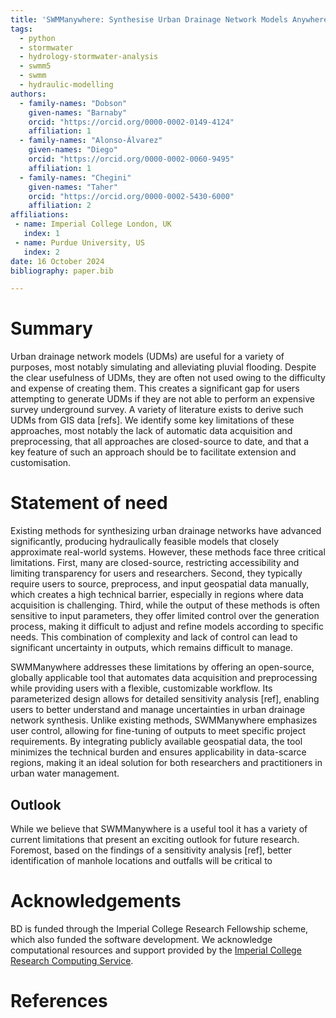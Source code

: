 ```yaml
---
title: 'SWMManywhere: Synthesise Urban Drainage Network Models Anywhere in the World'
tags:
  - python
  - stormwater
  - hydrology-stormwater-analysis
  - swmm5
  - swmm
  - hydraulic-modelling
authors:
  - family-names: "Dobson"
    given-names: "Barnaby"
    orcid: "https://orcid.org/0000-0002-0149-4124"
    affiliation: 1
  - family-names: "Alonso-Álvarez"
    given-names: "Diego"
    orcid: "https://orcid.org/0000-0002-0060-9495"
    affiliation: 1
  - family-names: "Chegini"
    given-names: "Taher"
    orcid: "https://orcid.org/0000-0002-5430-6000"
    affiliation: 2
affiliations:
 - name: Imperial College London, UK
   index: 1
 - name: Purdue University, US
   index: 2
date: 16 October 2024
bibliography: paper.bib

---
```


# Summary

Urban drainage network models (UDMs) are useful for a variety of purposes, most notably simulating and alleviating pluvial flooding. Despite the clear usefulness of UDMs, they are often not used owing to the difficulty and expense of creating them. This creates a significant gap for users attempting to generate UDMs if they are not able to perform an expensive survey underground survey. A variety of literature exists to derive such UDMs from GIS data [refs]. We identify some key limitations of these approaches, most notably the lack of automatic data acquisition and preprocessing, that all approaches are closed-source to date, and that a key feature of such an approach should be to facilitate extension and customisation.

# Statement of need

Existing methods for synthesizing urban drainage networks have advanced significantly, producing hydraulically feasible models that closely approximate real-world systems. However, these methods face three critical limitations. First, many are closed-source, restricting accessibility and limiting transparency for users and researchers. Second, they typically require users to source, preprocess, and input geospatial data manually, which creates a high technical barrier, especially in regions where data acquisition is challenging. Third, while the output of these methods is often sensitive to input parameters, they offer limited control over the generation process, making it difficult to adjust and refine models according to specific needs. This combination of complexity and lack of control can lead to significant uncertainty in outputs, which remains difficult to manage.

SWMManywhere addresses these limitations by offering an open-source, globally applicable tool that automates data acquisition and preprocessing while providing users with a flexible, customizable workflow. Its parameterized design allows for detailed sensitivity analysis [ref], enabling users to better understand and manage uncertainties in urban drainage network synthesis. Unlike existing methods, SWMManywhere emphasizes user control, allowing for fine-tuning of outputs to meet specific project requirements. By integrating publicly available geospatial data, the tool minimizes the technical burden and ensures applicability in data-scarce regions, making it an ideal solution for both researchers and practitioners in urban water management.

## Outlook

While we believe that SWMManywhere is a useful tool it has a variety of current limitations that present an exciting outlook for future research. Foremost, based on the findings of a sensitivity analysis [ref], better identification of manhole locations and outfalls will be critical to

# Acknowledgements

BD is funded through the Imperial College Research Fellowship scheme, which also funded the software development. We acknowledge computational resources and support provided by the [Imperial College Research Computing Service](http://doi.org/10.14469/hpc/2232).

# References
